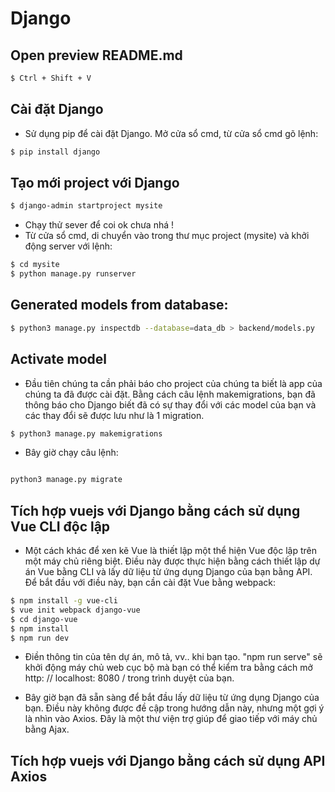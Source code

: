 # Django

## Open preview README.md

```bash
$ Ctrl + Shift + V
```

## Cài đặt Django

- Sử dụng pip để cài đặt Django. Mở cửa sổ cmd, từ cửa sổ cmd gõ lệnh:

```bash
$ pip install django
```

## Tạo mới project với Django

```bash
$ django-admin startproject mysite
```

- Chạy thử sever để coi ok chưa nhá !
- Từ cửa sổ cmd, di chuyển vào trong thư mục project (mysite) và khởi động server với lệnh:

```bash
$ cd mysite
$ python manage.py runserver

```
## Generated models from database:

```bash
$ python3 manage.py inspectdb --database=data_db > backend/models.py

```
## Activate model
- Đầu tiên chúng ta cần phải báo cho project của chúng ta biết là app của chúng ta đã được cài đặt. Bằng cách câu lệnh makemigrations, bạn đã thông báo cho Django biết đã có sự thay đổi với các model của bạn và các thay đổi sẽ được lưu như là 1 migration.

```bash
$ python3 manage.py makemigrations

```
- Bây giờ chạy câu lệnh:

```bash

python3 manage.py migrate
```


## Tích hợp vuejs với Django bằng cách sử dụng Vue CLI độc lập

- Một cách khác để xen kẽ Vue là thiết lập một thể hiện Vue độc ​​lập trên một máy chủ riêng biệt. Điều này được thực hiện bằng cách thiết lập dự án Vue bằng CLI và lấy dữ liệu từ ứng dụng Django của bạn bằng API. Để bắt đầu với điều này, bạn cần cài đặt Vue bằng webpack:

```bash
$ npm install -g vue-cli
$ vue init webpack django-vue
$ cd django-vue
$ npm install
$ npm run dev

```

- Điền thông tin của tên dự án, mô tả, vv.. khi bạn tạo. "npm run serve" sẽ khởi động máy chủ web cục bộ mà bạn có thể kiểm tra bằng cách mở http: // localhost: 8080 / trong trình duyệt của bạn.

- Bây giờ bạn đã sẵn sàng để bắt đầu lấy dữ liệu từ ứng dụng Django của bạn. Điều này không được đề cập trong hướng dẫn này, nhưng một gợi ý là nhìn vào Axios. Đây là một thư viện trợ giúp để giao tiếp với máy chủ bằng Ajax.


## Tích hợp vuejs với Django bằng cách sử dụng API Axios    



